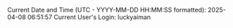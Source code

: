 Current Date and Time (UTC - YYYY-MM-DD HH:MM:SS formatted): 2025-04-08 06:51:57
Current User's Login: luckyaiman
